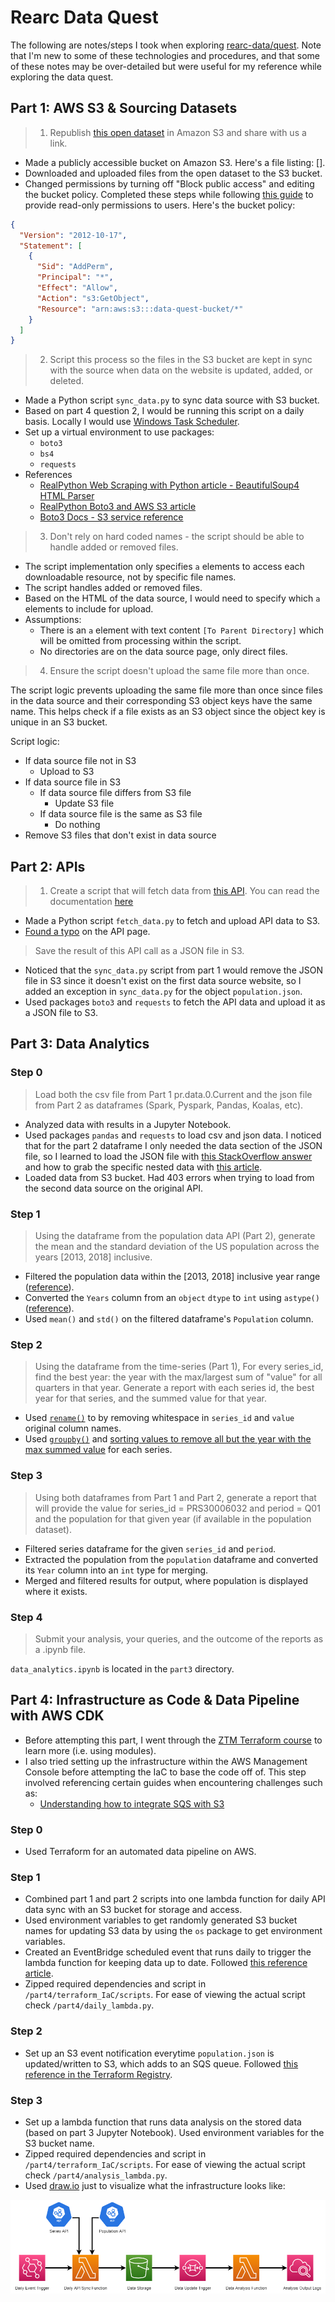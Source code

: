 # Rearc Data Quest

The following are notes/steps I took when exploring [rearc-data/quest](https://github.com/rearc-data/quest). Note that I'm new to some of these technologies and procedures, and that some of these notes may be over-detailed but were useful for my reference while exploring the data quest.

## Part 1: AWS S3 & Sourcing Datasets

> 1. Republish [this open dataset](https://download.bls.gov/pub/time.series/pr/) in Amazon S3 and share with us a link.

- Made a publicly accessible bucket on Amazon S3. Here's a file listing: [].
- Downloaded and uploaded files from the open dataset to the S3 bucket.
- Changed permissions by turning off "Block public access" and editing the bucket policy. Completed these steps while following [this guide](https://www.simplified.guide/aws/s3/create-public-bucket) to provide read-only permissions to users. Here's the bucket policy:

```json
{
  "Version": "2012-10-17",
  "Statement": [
    {
      "Sid": "AddPerm",
      "Principal": "*",
      "Effect": "Allow",
      "Action": "s3:GetObject",
      "Resource": "arn:aws:s3:::data-quest-bucket/*"
    }
  ]
}
```

> 2. Script this process so the files in the S3 bucket are kept in sync with the source when data on the website is updated, added, or deleted.

- Made a Python script `sync_data.py` to sync data source with S3 bucket.
- Based on part 4 question 2, I would be running this script on a daily basis. Locally I would use [Windows Task Scheduler](https://www.geeksforgeeks.org/schedule-a-python-script-to-run-daily/).
- Set up a virtual environment to use packages:
  - `boto3`
  - `bs4`
  - `requests`
- References
  - [RealPython Web Scraping with Python article - BeautifulSoup4 HTML Parser](https://realpython.com/python-web-scraping-practical-introduction/#use-an-html-parser-for-web-scraping-in-python)
  - [RealPython Boto3 and AWS S3 article](https://realpython.com/python-boto3-aws-s3/)
  - [Boto3 Docs - S3 service reference](https://boto3.amazonaws.com/v1/documentation/api/latest/reference/services/s3.html)

> 3. Don't rely on hard coded names - the script should be able to handle added or removed files.

- The script implementation only specifies `a` elements to access each downloadable resource, not by specific file names.
- The script handles added or removed files.
- Based on the HTML of the data source, I would need to specify which `a` elements to include for upload.
- Assumptions:
  - There is an `a` element with text content `[To Parent Directory]` which will be omitted from processing within the script.
  - No directories are on the data source page, only direct files.

> 4. Ensure the script doesn't upload the same file more than once.

The script logic prevents uploading the same file more than once since files in the data source and their corresponding S3 object keys have the same name. This helps check if a file exists as an S3 object since the object key is unique in an S3 bucket.

Script logic:

- If data source file not in S3
  - Upload to S3
- If data source file in S3
  - If data source file differs from S3 file
    - Update S3 file
  - If data source file is the same as S3 file
    - Do nothing
- Remove S3 files that don't exist in data source

## Part 2: APIs

> 1. Create a script that will fetch data from [this API](https://datausa.io/api/data?drilldowns=Nation&measures=Population). You can read the documentation [here](https://datausa.io/about/api/)

- Made a Python script `fetch_data.py` to fetch and upload API data to S3.
- [Found a typo](https://github.com/DataUSA/datausa-site/pull/972) on the API page.

> Save the result of this API call as a JSON file in S3.

- Noticed that the `sync_data.py` script from part 1 would remove the JSON file in S3 since it doesn't exist on the first data source website, so I added an exception in `sync_data.py` for the object `population.json`.
- Used packages `boto3` and `requests` to fetch the API data and upload it as a JSON file to S3.

## Part 3: Data Analytics

### Step 0

> Load both the csv file from Part 1 pr.data.0.Current and the json file from Part 2 as dataframes (Spark, Pyspark, Pandas, Koalas, etc).

- Analyzed data with results in a Jupyter Notebook.
- Used packages `pandas` and `requests` to load csv and json data. I noticed that for the part 2 dataframe I only needed the data section of the JSON file, so I learned to load the JSON file with [this StackOverflow answer](https://stackoverflow.com/a/62930034) and how to grab the specific nested data with [this article](https://towardsdatascience.com/how-to-convert-json-into-a-pandas-dataframe-100b2ae1e0d8).
- Loaded data from S3 bucket. Had 403 errors when trying to load from the second data source on the original API.

### Step 1

> Using the dataframe from the population data API (Part 2), generate the mean and the standard deviation of the US population across the years [2013, 2018] inclusive.

- Filtered the population data within the [2013, 2018] inclusive year range ([reference](https://realpython.com/pandas-python-explore-dataset/#querying-your-dataset)).
- Converted the `Years` column from an `object` `dtype` to `int` using `astype()` ([reference](https://stackoverflow.com/a/39216001)).
- Used `mean()` and `std()` on the filtered dataframe's `Population` column.

### Step 2

> Using the dataframe from the time-series (Part 1), For every series_id, find the best year: the year with the max/largest sum of "value" for all quarters in that year. Generate a report with each series id, the best year for that series, and the summed value for that year.

- Used [`rename()`](https://pandas.pydata.org/docs/reference/api/pandas.DataFrame.rename.html) to by removing whitespace in `series_id` and `value` original column names.
- Used [`groupby()`](https://pandas.pydata.org/docs/reference/api/pandas.DataFrame.groupby.html) and [sorting values to remove all but the year with the max summed value](https://stackoverflow.com/a/45999101) for each series.

### Step 3

> Using both dataframes from Part 1 and Part 2, generate a report that will provide the value for series_id = PRS30006032 and period = Q01 and the population for that given year (if available in the population dataset).

- Filtered series dataframe for the given `series_id` and `period`.
- Extracted the population from the `population` dataframe and converted its `Year` column into an `int` type for merging.
- Merged and filtered results for output, where population is displayed where it exists.

### Step 4

> Submit your analysis, your queries, and the outcome of the reports as a .ipynb file.

`data_analytics.ipynb` is located in the `part3` directory.

## Part 4: Infrastructure as Code & Data Pipeline with AWS CDK

- Before attempting this part, I went through the [ZTM Terraform course](https://zerotomastery.io/courses/learn-terraform-certification/) to learn more (i.e. using modules).
- I also tried setting up the infrastructure within the AWS Management Console before attempting the IaC to base the code off of. This step involved referencing certain guides when encountering challenges such as:
  - [Understanding how to integrate SQS with S3](https://www.youtube.com/watch?v=ZDHy3pwJnyo)

### Step 0

- Used Terraform for an automated data pipeline on AWS.

### Step 1

- Combined part 1 and part 2 scripts into one lambda function for daily API data sync with an S3 bucket for storage and access.
- Used environment variables to get randomly generated S3 bucket names for updating S3 data by using the `os` package to get environment variables.
- Created an EventBridge scheduled event that runs daily to trigger the lambda function for keeping data up to date. Followed [this reference article](https://openupthecloud.com/terraform-lambda-scheduled-event/).
- Zipped required dependencies and script in `/part4/terraform_IaC/scripts`. For ease of viewing the actual script check `/part4/daily_lambda.py`.

### Step 2

- Set up an S3 event notification everytime `population.json` is updated/written to S3, which adds to an SQS queue. Followed [this reference in the Terraform Registry](https://registry.terraform.io/providers/hashicorp/aws/latest/docs/resources/s3_bucket_notification#add-notification-configuration-to-sqs-queue).

### Step 3

- Set up a lambda function that runs data analysis on the stored data (based on part 3 Jupyter Notebook). Used environment variables for the S3 bucket name.
- Zipped required dependencies and script in `/part4/terraform_IaC/scripts`. For ease of viewing the actual script check `/part4/analysis_lambda.py`.
- Used [draw.io](https://draw.io/) just to visualize what the infrastructure looks like:

![Data Quest AWS Infrastructure Diagram](diagram.png)
